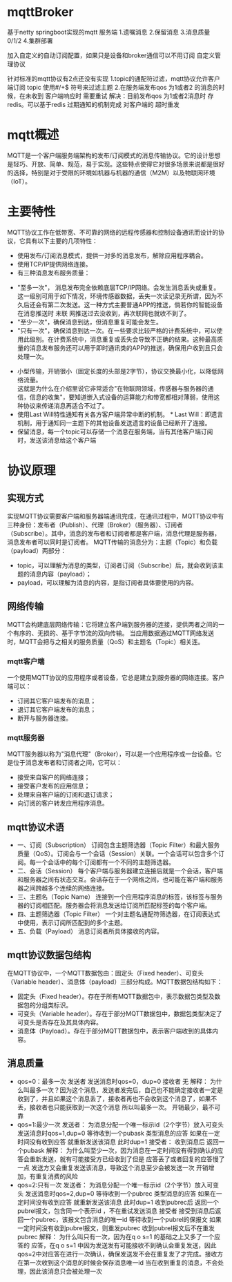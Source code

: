 # mqttBroker
基于netty springboot实现的mqtt 服务端
1.遗嘱消息
2.保留消息
3.消息质量 0/1/2
4.集群部署

加入自定义的自动订阅配置，如果只是设备和broker通信可以不用订阅
自定义管理协议

针对标准的mqtt协议有2点还没有实现
1.topic的通配符过滤，mqtt协议允许客户端订阅 topic 使用#/+$ 符号来过滤主题
2.在服务端发布qos 为1或者2 的消息的时候，在未收到 客户端响应时 需要重试
    解决：目前发布qos 为1或者2消息时 存redis。可以基于redis 过期通知的机制完成 对客户端的 超时重发
    
# mqtt概述
MQTT是一个客户端服务端架构的发布/订阅模式的消息传输协议。它的设计思想是轻巧、开放、简单、规范，易于实现。这些特点使得它对很多场景来说都是很好的选择，特别是对于受限的环境如机器与机器的通信（M2M）以及物联网环境（IoT）。
# 主要特性
MQTT协议工作在低带宽、不可靠的网络的远程传感器和控制设备通讯而设计的协议，它具有以下主要的几项特性：
- 使用发布/订阅消息模式，提供一对多的消息发布，解除应用程序耦合。
- 使用TCP/IP提供网络连接。
- 有三种消息发布服务质量：
*  "至多一次"，  消息发布完全依赖底层TCP/IP网络。会发生消息丢失或重复。这一级别可用于如下情况，环境传感器数据，丢失一次读记录无所谓，因为不久后还会有第二次发送。这一种方式主要普通APP的推送，倘若你的智能设备在消息推送时
                                  未联    网推送过去没收到，再次联网也就收不到了。
*  "至少一次"，确保消息到达，但消息重复可能会发生。
* "只有一次"，确保消息到达一次。在一些要求比较严格的计费系统中，可以使用此级别。在计费系统中，消息重复或丢失会导致不正确的结果。这种最高质量的消息发布服务还可以用于即时通讯类的APP的推送，确保用户收到且只会处理一次。
- 小型传输，开销很小（固定长度的头部是2字节），协议交换最小化，以降低网络流量。           
           这就是为什么在介绍里说它非常适合"在物联网领域，传感器与服务器的通信，信息的收集"，要知道嵌入式设备的运算能力和带宽都相对薄弱，使用这种协议来传递消息再适合不过了。
- 使用Last Will特性通知有关各方客户端异常中断的机制。
          * Last Will：即遗言机制，用于通知同一主题下的其他设备发送遗言的设备已经断开了连接。
- 保留消息，每一个topic可以存储一个消息在服务端，当有其他客户端订阅时，发送该消息给这个客户端
# 协议原理
## 实现方式
实现MQTT协议需要客户端和服务器端通讯完成，在通讯过程中，MQTT协议中有三种身份：发布者（Publish）、代理（Broker）（服务器）、订阅者（Subscribe）。其中，消息的发布者和订阅者都是客户端，消息代理是服务器，消息发布者可以同时是订阅者。
MQTT传输的消息分为：主题（Topic）和负载（payload）两部分：
- topic，可以理解为消息的类型，订阅者订阅（Subscribe）后，就会收到该主题的消息内容（payload）；
- payload，可以理解为消息的内容，是指订阅者具体要使用的内容。

## 网络传输
MQTT会构建底层网络传输：它将建立客户端到服务器的连接，提供两者之间的一个有序的、无损的、基于字节流的双向传输。
当应用数据通过MQTT网络发送时，MQTT会把与之相关的服务质量（QoS）和主题名（Topic）相关连。
### mqtt客户端
一个使用MQTT协议的应用程序或者设备，它总是建立到服务器的网络连接。客户端可以：
- 订阅其它客户端发布的消息；
- 退订其它客户端发布的消息；
- 断开与服务器连接。
### mqtt服务器
MQTT服务器以称为"消息代理"（Broker），可以是一个应用程序或一台设备。它是位于消息发布者和订阅者之间，它可以：
- 接受来自客户的网络连接；
- 接受客户发布的应用信息；
- 处理来自客户端的订阅和退订请求；
- 向订阅的客户转发应用程序消息。
## mqtt协议术语 
- 一、订阅（Subscription）
订阅包含主题筛选器（Topic Filter）和最大服务质量（QoS）。订阅会与一个会话（Session）关联。一个会话可以包含多个订阅。每一个会话中的每个订阅都有一个不同的主题筛选器。
- 二、会话（Session）
每个客户端与服务器建立连接后就是一个会话，客户端和服务器之间有状态交互。会话存在于一个网络之间，也可能在客户端和服务器之间跨越多个连续的网络连接。
- 三、主题名（Topic Name）
连接到一个应用程序消息的标签，该标签与服务器的订阅相匹配。服务器会将消息发送给订阅所匹配标签的每个客户端。
- 四、主题筛选器（Topic Filter）
一个对主题名通配符筛选器，在订阅表达式中使用，表示订阅所匹配到的多个主题。
- 五、负载（Payload）
消息订阅者所具体接收的内容。
## mqtt协议数据包结构
在MQTT协议中，一个MQTT数据包由：固定头（Fixed header）、可变头（Variable header）、消息体（payload）三部分构成。MQTT数据包结构如下：
- 固定头（Fixed header）。存在于所有MQTT数据包中，表示数据包类型及数据包的分组类标识。
- 可变头（Variable header）。存在于部分MQTT数据包中，数据包类型决定了可变头是否存在及其具体内容。
- 消息体（Payload）。存在于部分MQTT数据包中，表示客户端收到的具体内容。
## 消息质量
- qos=0：最多一次
发送者
发送消息时qos=0，dup=0
接收者
无
解释：
为什么叫最多一次？因为这个消息，发送者发完后，自己也不能确定接收者一定是收到了，并且如果这个消息丢了，接收者再也不会收到这个消息了，如果不丢，接收者也只能获取到一次这个消息 所以叫最多一次。
开销最少，最不可靠
- qos=1:最少一次
发送者：
为消息分配一个唯一标示id（2个字节）放入可变头
发送消息时qos=1,dup=0
等待收到一个pubask 类型消息的应答
如果在一定时间没有收到应答 就重新发送该消息 此时dup=1
接受者：
收到消息后 返回一个pubask
解释：
为什么叫至少一次，因为消息在一定时间没有得到确认的应答会重新发送，就有可能接受方已经收到了但是 应答丢了或者回复的应答慢了一点 发送方又会重复发送该消息，导致这个消息至少会被发送一次
开销增加，有重复消费的风险
- qos=2:只有一次
发送者：
为消息分配一个唯一标示id（2个字节）放入可变头
发送消息时qos=2,dup=0
等待收到一个pubrec 类型消息的应答
如果在一定时间没有收到应答 就重新发送该消息 此时dup=1
收到pubrec后 返回一个pubrel报文，包含同一个表示id ，不在重试发送消息
接受者
接受到消息后返回一个pubrec，该报文包含消息的唯一id
等待收到一个pubrel的保报文
如果一定时间没有收到pubrel报文，则重发pubrec
收到pubrel报文后不在重发pubrec
解释：
为什么叫只有一次，因为在q o s=1 的基础之上又多了一个应答的 应答，在q o s=1 中因为发送发有可能接收不到确认会重复发送，因此qos=2中对应答在进行一次确认，确保发送发不会在重复发了才完成。接收方在第一次收到这个消息的时候会保存消息唯一id 当在收到重复的消息，不会处理，因此该消息只会被处理一次
